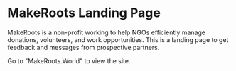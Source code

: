 # MakeRoots Landing Page

MakeRoots is a non-profit working to help NGOs efficiently manage donations, volunteers, and work opportunities. This is a landing page to get feedback and messages from prospective partners.

Go to "MakeRoots.World" to view the site.
